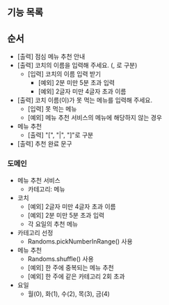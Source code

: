 ## 기능 목록

## 순서

- [출력] 점심 메뉴 추천 안내
- [출력] 코치의 이름을 입력해 주세요. (, 로 구분)
    - [입력] 코치의 이름 입력 받기
        - [예외] 2분 미만 5분 초과 입력
        - [예외] 2글자 미만 4글자 초과 이름
- [출력] 코치 이름(이)가 못 먹는 메뉴를 입력해 주세요.
    - [입력] 못 먹는 메뉴
    - [예외] 메뉴 추천 서비스의 메뉴에 해당하지 않는 경우
- 메뉴 추천
    - [출력] "[", "|", "]"로 구분
- [출력] 추천 완료 문구

### 도메인

- 메뉴 추천 서비스
    - 카테고리: 메뉴
- 코치
    - [예외] 2글자 미만 4글자 초과 이름
    - [예외] 2분 미만 5분 초과 입력
    - 각 요일의 추천 메뉴
- 카테고리 선정
    - Randoms.pickNumberInRange() 사용
- 메뉴 추천
    - Randoms.shuffle() 사용
    - [예외] 한 주에 중복되는 메뉴 추천
    - [예외] 한 주에 같은 카테고리 2회 초과
- 요일
    - 월(0), 화(1), 수(2), 목(3), 금(4)
  
